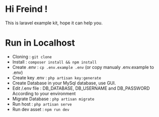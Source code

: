 # Hi Freind !
This is laravel example kit, hope it can help you.

# Run in Localhost

- Cloning  : `git clone `
- Install  : `composer install && npm install`
- Create .env   : `cp .env.example .env` (or copy manualy .env.example to .env)
- Create key .env   : `php artisan key:generate`
- Create Database in your MySql database, use GUI.
- Edit /.env file : DB_DATABASE, DB_USERNAME and DB_PASSWORD According to your environment
- Migrate Database   : `php artisan migrate`
- Run host : `php artisan serve`
- Run dev asset : `npm run dev`